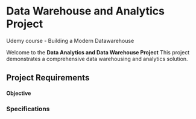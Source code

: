 # Data Warehouse and Analytics Project 

Udemy course - Building a Modern Datawarehouse

Welcome to the **Data Analytics and Data Warehouse Project** 
This project demonstrates a comprehensive data warehousing and analytics solution.

## Project Requirements 


#### Objective

### Specifications


